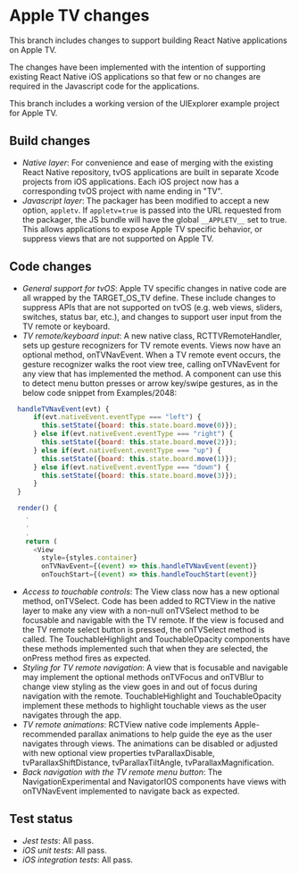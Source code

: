 # Apple TV changes

This branch includes changes to support building React Native applications on Apple TV.

The changes have been implemented with the intention of supporting existing React Native iOS applications so that few or no changes are required in the Javascript code for the applications.

This branch includes a working version of the UIExplorer example project for Apple TV.

## Build changes

- *Native layer*: For convenience and ease of merging with the existing React Native repository, tvOS applications are built in separate Xcode projects from iOS applications.  Each iOS project now has a corresponding tvOS project with name ending in "TV".
- *Javascript layer*: The packager has been modified to accept a new option, `appletv`.  If `appletv=true` is passed into the URL requested from the packager, the JS bundle will have the global `__APPLETV__` set to true.  This allows applications to expose Apple TV specific behavior, or suppress views that are not supported on Apple TV.

## Code changes

- *General support for tvOS*: Apple TV specific changes in native code are all wrapped by the TARGET_OS_TV define.  These include changes to suppress APIs that are not supported on tvOS (e.g. web views, sliders, switches, status bar, etc.), and changes to support user input from the TV remote or keyboard.
- *TV remote/keyboard input*: A new native class, RCTTVRemoteHandler, sets up gesture recognizers for TV remote events.  Views now have an optional method, onTVNavEvent.  When a TV remote event occurs, the gesture recognizer walks the root view tree, calling onTVNavEvent for any view that has implemented the method.  A component can use this to detect menu button presses or arrow key/swipe gestures, as in the below code snippet from Examples/2048: 

```js
  handleTVNavEvent(evt) {
      if(evt.nativeEvent.eventType === "left") {
        this.setState({board: this.state.board.move(0)});
      } else if(evt.nativeEvent.eventType === "right") {
        this.setState({board: this.state.board.move(2)});
      } else if(evt.nativeEvent.eventType === "up") {
        this.setState({board: this.state.board.move(1)});
      } else if(evt.nativeEvent.eventType === "down") {
        this.setState({board: this.state.board.move(3)});
      } 
  }

  render() {
    .
    .
    .
    return (
      <View
        style={styles.container}
        onTVNavEvent={(event) => this.handleTVNavEvent(event)}
        onTouchStart={(event) => this.handleTouchStart(event)}
```

- *Access to touchable controls*: The View class now has a new optional method, onTVSelect.  Code has been added to RCTView in the native layer to make any view with a non-null onTVSelect method to be focusable and navigable with the TV remote.  If the view is focused and the TV remote select button is pressed, the onTVSelect method is called.  The TouchableHighlight and TouchableOpacity components have these methods implemented such that when they are selected, the onPress method fires as expected.
- *Styling for TV remote navigation*: A view that is focusable and navigable may implement the optional methods onTVFocus and onTVBlur to change view styling as the view goes in and out of focus during navigation with the remote.  TouchableHighlight and TouchableOpacity implement these methods to highlight touchable views as the user navigates through the app.  
- *TV remote animations*: RCTView native code implements Apple-recommended parallax animations to help guide the eye as the user navigates through views.  The animations can be disabled or adjusted with new optional view properties tvParallaxDisable, tvParallaxShiftDistance, tvParallaxTiltAngle, tvParallaxMagnification.
- *Back navigation with the TV remote menu button*: The NavigationExperimental and NavigatorIOS components have views with onTVNavEvent implemented to navigate back as expected.


## Test status

- *Jest tests*: All pass.
- *iOS unit tests*: All pass.
- *iOS integration tests*: All pass.
 
